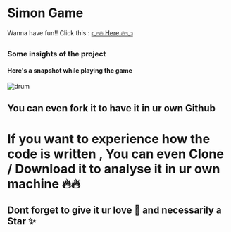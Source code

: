 # Simon Game

Wanna have fun!!  Click this : [👉🔥 Here 🔥👈](https://enjoydrumkit.netlify.appp)

### Some insights of the project

#### Here's a snapshot while playing the game 
![drum](https://user-images.githubusercontent.com/64856348/99812250-34f70b80-2b6c-11eb-8565-f0a537e9bff5.JPG)




## You can even fork it to have it in ur own Github
# If you want to experience how the code is written , You can even Clone / Download it to analyse it in ur own machine 🔥🔥

## Dont forget to give it ur love 💝 and necessarily a Star ✨
